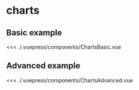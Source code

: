 # charts

## Basic example
<example file="ChartsBasic.vue" />

<<< ./.vuepress/components/ChartsBasic.vue

## Advanced example
<example file="ChartsAdvanced.vue" />

<<< ./.vuepress/components/ChartsAdvanced.vue
